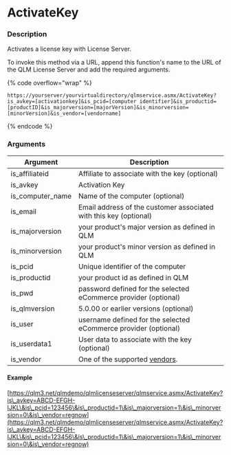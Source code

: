 # ActivateKey

### Description

Activates a license key with License Server.

To invoke this method via a URL, append this function's name to the URL of the QLM License Server and add the required arguments.

{% code overflow="wrap" %}
```http
https://yourserver/yourvirtualdirectory/qlmservice.asmx/ActivateKey?is_avkey=[activationkey]&is_pcid=[computer identifier]&is_productid=[productID]&is_majorversion=[majorVersion]&is_minorversion=[minorVersion]&is_vendor=[vendorname]
```
{% endcode %}

### Arguments

| Argument           | Description                                                                                                              |
| ------------------ | ------------------------------------------------------------------------------------------------------------------------ |
| is\_affiliateid    | Affiliate to associate with the key (optional)                                                                           |
| is\_avkey          | Activation Key                                                                                                           |
| is\_computer\_name | Name of the computer (optional)                                                                                          |
| is\_email          | Email address of the customer associated with this key (optional)                                                        |
| is\_majorversion   | your product's major version as defined in QLM                                                                           |
| is\_minorversion   | your product's minor version as defined in QLM                                                                           |
| is\_pcid           | Unique identifier of the computer                                                                                        |
| is\_productid      | your product id as defined in QLM                                                                                        |
| is\_pwd            | password defined for the selected eCommerce provider (optional)                                                          |
| is\_qlmversion     | 5.0.00 or earlier versions (optional)                                                                                    |
| is\_user           | username defined for the selected eCommerce provider (optional)                                                          |
| is\_userdata1      | User data to associate with the key (optional)                                                                           |
| is\_vendor         | One of the supported [vendors](https://support.soraco.co/hc/en-us/articles/360048854711-Integrated-eCommerce-Providers). |

#### Example

[https://qlm3.net/qlmdemo/qlmlicenseserver/qlmservice.asmx/ActivateKey?is\_avkey=ABCD-EFGH-IJKL\&is\_pcid=123456\&is\_productid=1\&is\_majorversion=1\&is\_minorversion=0\&is\_vendor=regnow](https://qlm3.net/qlmdemo/qlmlicenseserver/qlmservice.asmx/ActivateKey?is\_avkey=ABCD-EFGH-IJKL\&is\_pcid=123456\&is\_productid=1\&is\_majorversion=1\&is\_minorversion=0\&is\_vendor=regnow)
